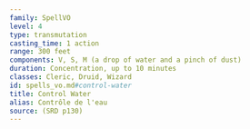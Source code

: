 ```yaml
---
family: SpellVO
level: 4
type: transmutation
casting_time: 1 action
range: 300 feet
components: V, S, M (a drop of water and a pinch of dust)
duration: Concentration, up to 10 minutes
classes: Cleric, Druid, Wizard
id: spells_vo.md#control-water
title: Control Water
alias: Contrôle de l'eau
source: (SRD p130)
---
```


